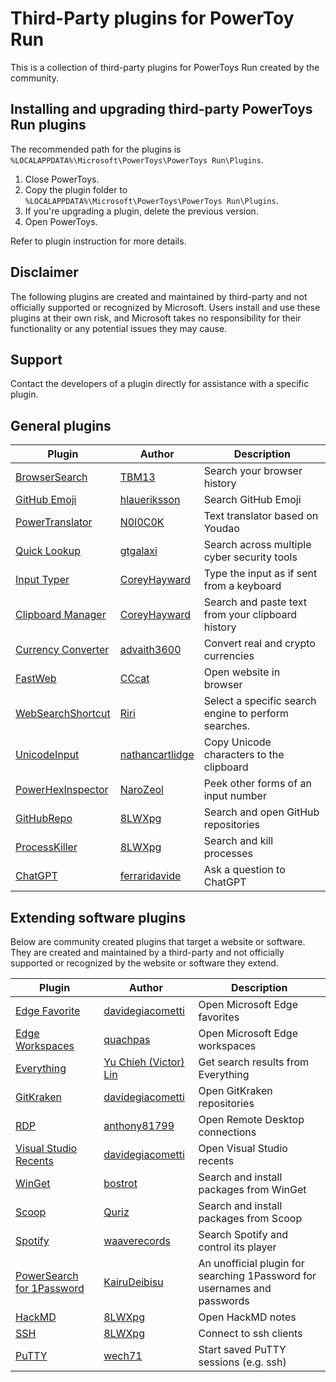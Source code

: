 # Third-Party plugins for PowerToy Run

This is a collection of third-party plugins for PowerToys Run created by the community.

## Installing and upgrading third-party PowerToys Run plugins

The recommended path for the plugins is `%LOCALAPPDATA%\Microsoft\PowerToys\PowerToys Run\Plugins`.

1. Close PowerToys.
1. Copy the plugin folder to `%LOCALAPPDATA%\Microsoft\PowerToys\PowerToys Run\Plugins`.
1. If you're upgrading a plugin, delete the previous version.
1. Open PowerToys.

Refer to plugin instruction for more details.

## Disclaimer

The following plugins are created and maintained by third-party and not officially supported or recognized by Microsoft.  Users install and use these plugins at their own risk, and Microsoft takes no responsibility for their functionality or any potential issues they may cause.  

## Support

Contact the developers of a plugin directly for assistance with a specific plugin.

## General plugins

| Plugin | Author | Description |
| ------ | ------ | ----------- |
| [BrowserSearch](https://github.com/TBM13/BrowserSearch) | [TBM13](https://github.com/TBM13) | Search your browser history |
| [GitHub Emoji](https://github.com/hlaueriksson/GEmojiSharp) | [hlaueriksson](https://github.com/hlaueriksson) | Search GitHub Emoji |
| [PowerTranslator](https://github.com/N0I0C0K/PowerTranslator) | [N0I0C0K](https://github.com/N0I0C0K) | Text translator based on Youdao |
| [Quick Lookup](https://github.com/GTGalaxi/quick-lookup-ptrun) | [gtgalaxi](https://github.com/GTGalaxi) | Search across multiple cyber security tools |
| [Input Typer](https://github.com/CoreyHayward/PowerToys-Run-InputTyper) | [CoreyHayward](https://github.com/CoreyHayward) | Type the input as if sent from a keyboard |
| [Clipboard Manager](https://github.com/CoreyHayward/PowerToys-Run-ClipboardManager) | [CoreyHayward](https://github.com/CoreyHayward) | Search and paste text from your clipboard history |
| [Currency Converter](https://github.com/Advaith3600/PowerToys-Run-Currency-Converter) | [advaith3600](https://github.com/advaith3600) | Convert real and crypto currencies |
| [FastWeb](https://github.com/CCcat8059/FastWeb) | [CCcat](https://github.com/CCcat8059) | Open website in browser |
| [WebSearchShortcut](https://github.com/Daydreamer-riri/PowerToys-Run-WebSearchShortcut) | [Riri](https://github.com/Daydreamer-riri) | Select a specific search engine to perform searches. |
| [UnicodeInput](https://github.com/nathancartlidge/powertoys-run-unicode) | [nathancartlidge](https://github.com/nathancartlidge) | Copy Unicode characters to the clipboard |
| [PowerHexInspector](https://github.com/NaroZeol/PowerHexInspector) | [NaroZeol](https://github.com/NaroZeol) | Peek other forms of an input number |
| [GitHubRepo](https://github.com/8LWXpg/PowerToysRun-GitHubRepo) | [8LWXpg](https://github.com/8LWXpg) | Search and open GitHub repositories |
| [ProcessKiller](https://github.com/8LWXpg/PowerToysRun-ProcessKiller) | [8LWXpg](https://github.com/8LWXpg) | Search and kill processes |
| [ChatGPT](https://github.com/ferraridavide/ChatGPTPowerToys) | [ferraridavide](https://github.com/ferraridavide) | Ask a question to ChatGPT |

## Extending software plugins

Below are community created plugins that target a website or software.  They are created and maintained by a third-party and not officially supported or recognized by the website or software they extend.

| Plugin | Author | Description |
| ------ | ------ | ----------- |
| [Edge Favorite](https://github.com/davidegiacometti/PowerToys-Run-EdgeFavorite) | [davidegiacometti](https://github.com/davidegiacometti) | Open Microsoft Edge favorites |
| [Edge Workspaces](https://github.com/quachpas/PowerToys-Run-EdgeWorkspaces) | [quachpas](https://github.com/quachpas) | Open Microsoft Edge workspaces|
| [Everything](https://github.com/lin-ycv/EverythingPowerToys) | [Yu Chieh (Victor) Lin](https://github.com/Lin-ycv) | Get search results from Everything |
| [GitKraken](https://github.com/davidegiacometti/PowerToys-Run-GitKraken) | [davidegiacometti](https://github.com/davidegiacometti) | Open GitKraken repositories |
| [RDP](https://github.com/anthony81799/PowerToysRun-RDP) | [anthony81799](https://github.com/anthony81799) | Open Remote Desktop connections |
| [Visual Studio Recents](https://github.com/davidegiacometti/PowerToys-Run-VisualStudio) | [davidegiacometti](https://github.com/davidegiacometti) | Open Visual Studio recents |
| [WinGet](https://github.com/bostrot/PowerToysRunPluginWinget) | [bostrot](https://github.com/bostrot) | Search and install packages from WinGet |
| [Scoop](https://github.com/Quriz/PowerToysRunScoop) | [Quriz](https://github.com/Quriz) | Search and install packages from Scoop |
| [Spotify](https://github.com/waaverecords/PowerToys-Run-Spotify) | [waaverecords](https://github.com/waaverecords) | Search Spotify and control its player |
| [PowerSearch for 1Password](https://github.com/KairuDeibisu/PowerToysRunPlugin1Password) | [KairuDeibisu](https://github.com/KairuDeibisu) | An unofficial plugin for searching 1Password for usernames and passwords |
| [HackMD](https://github.com/8LWXpg/PowerToysRun-HackMD) | [8LWXpg](https://github.com/8LWXpg) | Open HackMD notes |
| [SSH](https://github.com/8LWXpg/PowerToysRun-SSH) | [8LWXpg](https://github.com/8LWXpg) | Connect to ssh clients |
| [PuTTY](https://github.com/wech71/powertoys-run-putty-plugin) | [wech71](https://github.com/wech71) | Start saved PuTTY sessions (e.g. ssh) |
